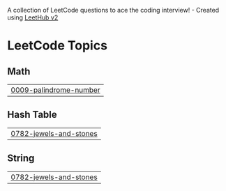 A collection of LeetCode questions to ace the coding interview! - Created using [LeetHub v2](https://github.com/arunbhardwaj/LeetHub-2.0)
<!---LeetCode Topics Start-->
# LeetCode Topics
## Math
|  |
| ------- |
| [0009-palindrome-number](https://github.com/Venkatesh7981/LeetCode/tree/master/0009-palindrome-number) |
## Hash Table
|  |
| ------- |
| [0782-jewels-and-stones](https://github.com/Venkatesh7981/LeetCode/tree/master/0782-jewels-and-stones) |
## String
|  |
| ------- |
| [0782-jewels-and-stones](https://github.com/Venkatesh7981/LeetCode/tree/master/0782-jewels-and-stones) |
<!---LeetCode Topics End-->